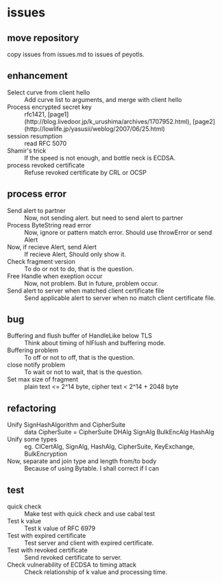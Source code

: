issues
======

move repository
---------------

copy issues from issues.md to issues of peyotls.

enhancement
-----------

<dl>
    <dt>Select curve from client hello</dt>
    <dd>Add curve list to arguments, and merge with client hello</dd>
    <dt>Process encrypted secret key</dt>
    <dd>rfc1421,
    	[page1](http://blog.livedoor.jp/k_urushima/archives/1707952.html),
	[page2](http://lowlife.jp/yasusii/weblog/2007/06/25.html)</dd>
    <dt>session resumption</dt>
    <dd>read RFC 5070</dd>
    <dt>Shamir&apos;s trick</dt>
    <dd>If the speed is not enough, and bottle neck is ECDSA.</dd>
    <dt>process revoked certificate</dt>
    <dd>Refuse revoked certificate by CRL or OCSP</dd>
</dl>

process error
-------------

<dl>
    <dt>Send alert to partner</dt>
    <dd>Now, not sending alert. but need to send alert to partner</dd>
    <dt>Process ByteString read error</dt>
    <dd>Now, ignore or pattern match error. Should use throwError or send Alert</dd>
    <dt>Now, if recieve Alert, send Alert</dt>
    <dd>If recieve Alert, Should only show it.</dd>
    <dt>Check fragment version</dt>
    <dd>To do or not to do, that is the question.</dd>
    <dt>Free Handle when exeption occur</dt>
    <dd>Now, not problem. But in future, problem occur.</dd>
    <dt>Send alert to server when matched client certificate file</dt>
    <dd>Send applicable alert to server when no match client certificate file.</dd>
</dl>

bug
---

<dl>
    <dt>Buffering and flush buffer of HandleLike below TLS</dt>
    <dd>Think about timing of hlFlush and buffering mode.</dd>
    <dt>Buffering problem</dt>
    <dd>To off or not to off, that is the question.</dd>
    <dt>close notify problem</dt>
    <dd>To wait or not to wait, that is the question.</dd>
    <dt>Set max size of fragment</dt>
    <dd>plain text &lt;= 2^14 byte, cipher text &lt; 2^14 + 2048 byte</dd>
</dl>

refactoring
-----------

<dl>
    <dt>Unify SignHashAlgorithm and CipherSuite</dt>
    <dd>data CipherSuite = CipherSuite DHAlg SignAlg BulkEncAlg HashAlg</dd>
    <dt>Unify some types</dt>
    <dd>eg. ClCertAlg, SignAlg, HashAlg, CipherSuite, KeyExchange, BulkEncryption</dd>
    <dt>Now, separate and join type and length from/to body</dt>
    <dd>Because of using Bytable. I shall correct if I can</dd>
</dl>

test
----

<dl>
    <dt>quick check</dt>
    <dd>Make test with quick check and use cabal test</dd>
    <dt>Test k value</dt>
    <dd>Test k value of RFC 6979</dd>
    <dt>Test with expired certificate</dt>
    <dd>Test server and client with expired certificate.</dd>
    <dt>Test with revoked certificate</dt>
    <dd>Send revoked certificate to server.</dd>
    <dt>Check vulnerability of ECDSA to timing attack</dt>
    <dd>Check relationship of k value and processing time.</dd>
</dl>
